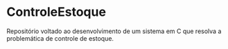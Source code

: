 # ControleEstoque
Repositório voltado ao desenvolvimento de um sistema em C que resolva a problemática de controle de estoque.
